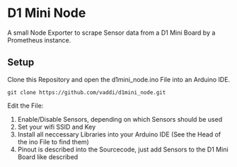# D1 Mini Node #

A small Node Exporter to scrape Sensor data from a D1 Mini Board by a Prometheus instance.


## Setup ##

Clone this Repository and open the d1mini_node.ino File into an Arduino IDE.

    git clone https://github.com/vaddi/d1mini_node.git

Edit the File:
1. Enable/Disable Sensors, depending on which Sensors should be used
2. Set your wifi SSID and Key
3. Install all neccessary Libraries into your Arduino IDE (See the Head of the ino File to find them)
4. Pinout is described into the Sourcecode, just add Sensors to the D1 Mini Board like described

